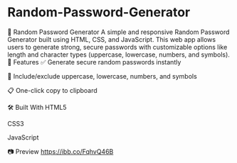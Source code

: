 # Random-Password-Generator
🔐 Random Password Generator A simple and responsive Random Password Generator built using HTML, CSS, and JavaScript. This web app allows users to generate strong, secure passwords with customizable options like length and character types (uppercase, lowercase, numbers, and symbols).
🚀 Features
✅ Generate secure random passwords instantly

🔡 Include/exclude uppercase, lowercase, numbers, and symbols

📋 One-click copy to clipboard

🛠️ Built With
HTML5

CSS3 

JavaScript 


📷 Preview
https://ibb.co/FqhvQ46B
